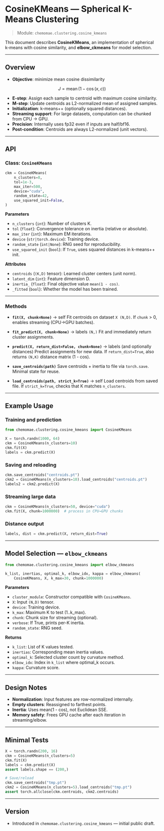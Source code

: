 # CosineKMeans — Spherical K-Means Clustering

> Module: `chemomae.clustering.cosine_kmeans`

This document describes **CosineKMeans**, an implementation of spherical k-means with cosine similarity, and **elbow_ckmeans** for model selection.

---

## Overview

* **Objective**: minimize mean cosine dissimilarity

```math
J = \mathrm{mean}\,(1 - \cos(x, c))
```
* **E-step**: Assign each sample to centroid with maximum cosine similarity.
* **M-step**: Update centroids as L2-normalized mean of assigned samples.
* **Initialization**: k-means++ (optionally squared distances).
* **Streaming support**: For large datasets, computation can be chunked from CPU → GPU.
* **Precision**: Internally uses fp32 even if inputs are half/bf16.
* **Post-condition**: Centroids are always L2-normalized (unit vectors).

---

## API

### Class: `CosineKMeans`

```python
ckm = CosineKMeans(
    n_clusters=8,
    tol=1e-3,
    max_iter=500,
    device="cuda",
    random_state=42,
    use_squared_init=False,
)
```

**Parameters**

* `n_clusters` (`int`): Number of clusters K.
* `tol` (`float`): Convergence tolerance on inertia (relative or absolute).
* `max_iter` (`int`): Maximum EM iterations.
* `device` (`str|torch.device`): Training device.
* `random_state` (`int|None`): RNG seed for reproducibility.
* `use_squared_init` (`bool`): If `True`, uses squared distances in k-means++ init.

**Attributes**

* `centroids` (`(K,D)` tensor): Learned cluster centers (unit norm).
* `latent_dim` (`int`): Feature dimension D.
* `inertia_` (`float`): Final objective value `mean(1 - cos)`.
* `_fitted` (`bool`): Whether the model has been trained.

---

### Methods

* **`fit(X, chunk=None)`** → self
  Fit centroids on dataset `X (N,D)`. If `chunk` > 0, enables streaming (CPU→GPU batches).

* **`fit_predict(X, chunk=None)`** → labels `(N,)`
  Fit and immediately return cluster assignments.

* **`predict(X, return_dist=False, chunk=None)`** → labels (and optionally distances)
  Predict assignments for new data. If `return_dist=True`, also returns `(N,K)` distance matrix (1 - cos).

* **`save_centroids(path)`**
  Save centroids + inertia to file via `torch.save`. Minimal state for reuse.

* **`load_centroids(path, strict_k=True)`** → self
  Load centroids from saved file. If `strict_k=True`, checks that K matches `n_clusters`.

---

## Example Usage

### Training and prediction

```python
from chemomae.clustering.cosine_kmeans import CosineKMeans

X = torch.randn(1000, 64)
ckm = CosineKMeans(n_clusters=10)
ckm.fit(X)
labels = ckm.predict(X)
```

### Saving and reloading

```python
ckm.save_centroids("centroids.pt")
ckm2 = CosineKMeans(n_clusters=10).load_centroids("centroids.pt")
labels2 = ckm2.predict(X)
```

### Streaming large data

```python
ckm = CosineKMeans(n_clusters=50, device="cuda")
ckm.fit(X, chunk=1000000)  # process in CPU→GPU chunks
```

### Distance output

```python
labels, dist = ckm.predict(X, return_dist=True)
```

---

## Model Selection — `elbow_ckmeans`

```python
from chemomae.clustering.cosine_kmeans import elbow_ckmeans

k_list, inertias, optimal_k, elbow_idx, kappa = elbow_ckmeans(
    CosineKMeans, X, k_max=30, chunk=1000000)
```

**Parameters**

* `cluster_module`: Constructor compatible with `CosineKMeans`.
* `X`: Input `(N,D)` tensor.
* `device`: Training device.
* `k_max`: Maximum K to test (1..k_max).
* `chunk`: Chunk size for streaming (optional).
* `verbose`: If True, prints per-K inertia.
* `random_state`: RNG seed.

**Returns**

* `k_list`: List of K values tested.
* `inertias`: Corresponding mean inertia values.
* `optimal_k`: Selected cluster count by curvature method.
* `elbow_idx`: Index in `k_list` where optimal_k occurs.
* `kappa`: Curvature score.

---

## Design Notes

* **Normalization**: Input features are row-normalized internally.
* **Empty clusters**: Reassigned to farthest points.
* **Inertia**: Uses mean(1 - cos), not Euclidean SSE.
* **Memory safety**: Frees GPU cache after each iteration in streaming/elbow.

---

## Minimal Tests

```python
X = torch.randn(200, 16)
ckm = CosineKMeans(n_clusters=5)
ckm.fit(X)
labels = ckm.predict(X)
assert labels.shape == (200,)

# Save/reload
ckm.save_centroids("tmp.pt")
ckm2 = CosineKMeans(n_clusters=5).load_centroids("tmp.pt")
assert torch.allclose(ckm.centroids, ckm2.centroids)
```

---

## Version

* Introduced in `chemomae.clustering.cosine_kmeans` — initial public draft.
